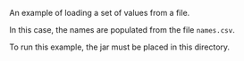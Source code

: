 An example of loading a set of values from a file.

In this case, the names are populated from the file `names.csv`.

To run this example, the jar must be placed in this directory.